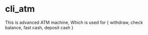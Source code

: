 # cli_atm
This is advanced ATM machine,
Which is used for
{
withdraw,
check balance,
fast cash,
deposit cash
}
